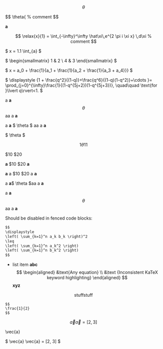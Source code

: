 <!-- Should highlight math blocks -->

$$
\theta
$$

$$
\theta{ % comment
$$

**a**

$$
\relax{x}{1} = \int_{-\infty}^\infty
    \hat\xi\,e^{2 \pi i \xi x}
    \,d\xi % comment
$$

$
x = 1.1 \int_{a}
$

$
\begin{smallmatrix}
   1 & 2 \\
   4 & 3
\end{smallmatrix}
$

$
x = a_0 + \frac{1}{a_1 + \frac{1}{a_2 + \frac{1}{a_3 + a_4}}}
$

$
\displaystyle {1 + \frac{q^2}{(1-q)}+\frac{q^6}{(1-q)(1-q^2)}+\cdots }= \prod_{j=0}^{\infty}\frac{1}{(1-q^{5j+2})(1-q^{5j+3})}, \quad\quad \text{for }\lvert q\rvert<1.
$

<!--  Should highlight inline -->

a **a** $$ \theta $$ aa a **a**

a **a** $ \theta $ aa a **a**

$ \theta $

$$ 1 \theta 1 1 $$

<!--  Should not highlight inline cases without whitespace -->

$10 $20

**a** $10 $20 **a**

**a** a $10 $20 a **a**

a **a**$ \theta $aa a **a**

a **a**$$ \theta $$aa a **a**

<!--
$$
\theta % comment
$$
-->

Should be disabled in fenced code blocks:

```txt
$$
\displaystyle
\left( \sum_{k=1}^n a_k b_k \right)^2
\leq
\left( \sum_{k=1}^n a_k^2 \right)
\left( \sum_{k=1}^n b_k^2 \right)
$$
```

<!-- #128411 -->

- list item
    **abc**
    $$
    \begin{aligned}
        &\text{Any equation}
        \\
        &\text {Inconsistent KaTeX keyword highlighting}
    \end{aligned}
    $$
    **xyz**


<!-- Support both \text{stuff} and \text {stuff} -->

$$
\text{stuff}
\text {stuff}
$$

<!-- Should not highlight inside of raw code block -->

    $$
    \frac{1}{2}
    $$

<!-- Should highlight leading and trailing equations on same line  -->

$$ \vec{a}
\vec{a}
= [2, 3] $$

\vec{a}

$ \vec{a}
\vec{a}
 = [2, 3] $
